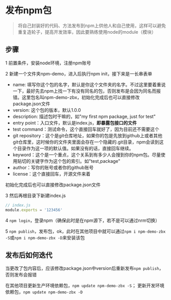 # 发布npm包

> 将自己封装好的代码、方法发布到npm上供他人和自己使用，这样可以避免重复造轮子，提高开发效率，因此要熟练使用node的module（模块）

## 步骤

1 前置条件，安装node环境，注册npm账号

2 新建一个文件夹npm-demo，进入后执行npm init，接下来是一长串表单

- name: 填写你这个包的名字，默认是你这个文件夹的名字。不过这里要着重说一下，最好先去npm上找一下有没有同名的包，否则发布是会因为同名而报错。这里包名叫npm-demo-zbx，初始化完成后也可以直接修改package.json文件
- version: 这个包的版本，默认1.0.0
- description: 描述包时干嘛的，如"my first npm package, just for test"
- entry point：入口文件，默认是index.js，**即暴露包接口的文件**
- test command：测试命令，这个直接回车就好了，因为目前还不需要这个
- git repository：这个是git仓库地址，如果你的包是先放到github上或者其他git仓库里，这时候你的文件夹里面会存在一个隐藏的.git目录，npm会读到这个目录作为这一项的默认值。如果没有的话，直接回车继续。
- keyword：这个是一个重点，这个关系到有多少人会搜到你的npm包。尽量使用贴切的关键字作为这个包的索引。如"test,package"
- author：写你的账号或者你的github账号
- license：这个直接回车，开源文件来着

初始化完成后也可以直接修改package.json文件

3 然后再根目录下新建index.js

```js
// index.js
module.exports = '123456'
```

4 `npm login`，登录npm（确保此时是在npm源下，若不是可以通过nrm切换）

5 `npm publish`，发布包，ok，此时在其他项目中就可以通过`npm i npm-demo-zbx -S`或`npm i npm-demo-zbx -D`来安装该包

## 发布后如何迭代

当更改了包内容后，应该修改package.json中version后重新发布`npm publish`，否则发布会报错

在其他项目更新生产环境依赖包，`npm update npm-demo-zbx -S`； 更新开发环境依赖包，`npm update npm-demo-zbx -D`
